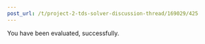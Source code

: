 ```yaml
---
post_url: /t/project-2-tds-solver-discussion-thread/169029/425
---
```

You have been evaluated, successfully.